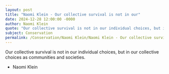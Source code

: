 ```yaml
---
layout: post
title: "Naomi Klein - Our collective survival is not in our"
date: 2024-12-28 12:00:00 -0000
author: Naomi Klein
quote: "Our collective survival is not in our individual choices, but in our collective choices as communities and societies."
subject: Conservation
permalink: /Conservation/Naomi Klein/Naomi Klein - Our collective survival is not in our
---
```


Our collective survival is not in our individual choices, but in our collective choices as communities and societies.

- Naomi Klein
